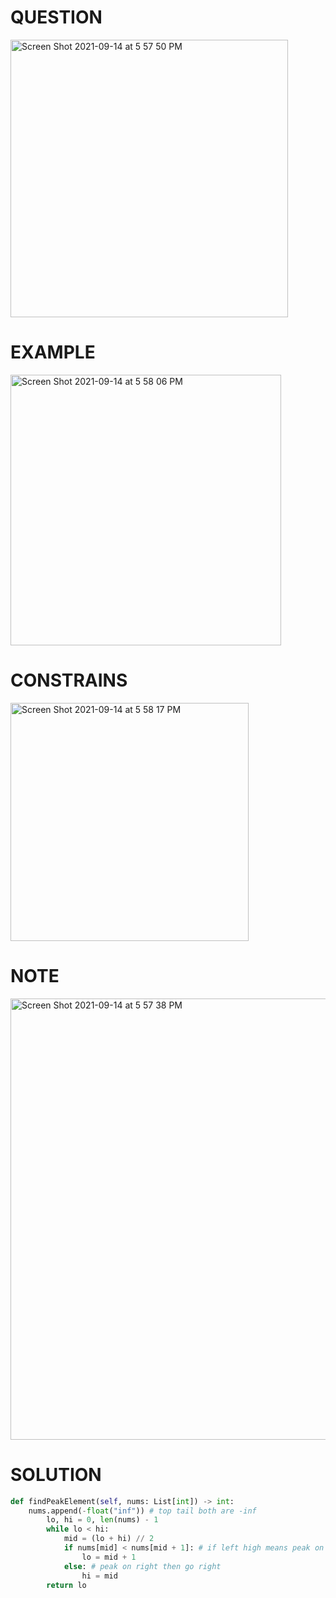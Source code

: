 # QUESTION
<img width="444" alt="Screen Shot 2021-09-14 at 5 57 50 PM" src="https://user-images.githubusercontent.com/64442606/133339512-f3924459-ea6a-4598-aaf7-b723b9f36d86.png">

# EXAMPLE 
<img width="433" alt="Screen Shot 2021-09-14 at 5 58 06 PM" src="https://user-images.githubusercontent.com/64442606/133339539-542608aa-acd8-42bf-b741-5904a4909135.png">

# CONSTRAINS
<img width="381" alt="Screen Shot 2021-09-14 at 5 58 17 PM" src="https://user-images.githubusercontent.com/64442606/133339556-44766c59-fccb-4eed-b24f-966b26e4f94c.png">

# NOTE
 <img width="706" alt="Screen Shot 2021-09-14 at 5 57 38 PM" src="https://user-images.githubusercontent.com/64442606/133339489-ec89468e-d358-4507-9674-dd7dc51cf5d2.png">

# SOLUTION 
```python
def findPeakElement(self, nums: List[int]) -> int:  
    nums.append(-float("inf")) # top tail both are -inf
        lo, hi = 0, len(nums) - 1
        while lo < hi:
            mid = (lo + hi) // 2
            if nums[mid] < nums[mid + 1]: # if left high means peak on left then go left
                lo = mid + 1
            else: # peak on right then go right 
                hi = mid
        return lo
```
